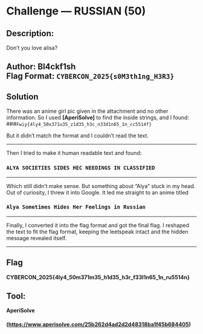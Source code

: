 # Challenge — RUSSIAN (50)

## Description:  
Don’t you love alisa?

**Author:** Bl4ckf1sh  
**Flag Format:** `CYBERCON_2025{s0M3th1ng_H3R3}`
---

##  Solution
There was an anime girl pic given in the attachment and no other information. So I used **[AperiSolve]** to find the inside strings, and I found:
###`Fwiy{4ly4_50x371u35_z1d35_h3c_n33d1n65_1n_cc5514f}`

But it didn’t match the format and I couldn’t read the text.  

---

Then I tried to make it human readable text and found:  

###  `ALYA SOCIETIES SIDES HEC NEEDINGS IN CLASSIFIED `


---

Which still didn’t make sense. But something about “Alya” stuck in my head. Out of curiosity, I threw it into Google. It led me straight to an anime titled 

###  `Alya Sometimes Hides Her Feelings in Russian `

---

Finally, I converted it into the flag format and got the final flag. I reshaped the text to fit the flag format, keeping the leetspeak intact and the hidden message revealed itself.

---

##  Flag
**CYBERCON_2025{4ly4_50m371m35_h1d35_h3r_f33l1n65_1n_ru5514n}**


## Tool:
**AperiSolve**
#### (https://www.aperisolve.com/25b262d4ad2d2d48318ba1f45b684405)
  

